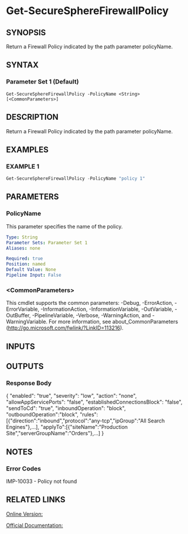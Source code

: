 ﻿# Get-SecureSphereFirewallPolicy

## SYNOPSIS
Return a Firewall Policy indicated by the path parameter policyName.

## SYNTAX

### Parameter Set 1 (Default)
```
Get-SecureSphereFirewallPolicy -PolicyName <String> [<CommonParameters>]
```

## DESCRIPTION
Return a Firewall Policy indicated by the path parameter policyName.

## EXAMPLES

### EXAMPLE 1

```powershell
Get-SecureSphereFirewallPolicy -PolicyName "policy 1"
```

## PARAMETERS

### PolicyName
This parameter specifies the name of the policy.

```yaml
Type: String
Parameter Sets: Parameter Set 1
Aliases: none

Required: true
Position: named
Default Value: None
Pipeline Input: False
```

### \<CommonParameters\>
This cmdlet supports the common parameters: -Debug, -ErrorAction, -ErrorVariable, -InformationAction, -InformationVariable, -OutVariable, -OutBuffer, -PipelineVariable, -Verbose, -WarningAction, and -WarningVariable. For more information, see about_CommonParameters (http://go.microsoft.com/fwlink/?LinkID=113216).

## INPUTS

## OUTPUTS

### Response Body
{
"enabled": "true",
"severity": "low",
"action": "none",
"allowAppServicePorts": "false",
"establishedConnectionsBlock": "false",
"sendToCd": "true",
"inboundOperation": "block",
"outboundOperation":"block",
"rules":[{"direction":"inbound","protocol":"any-tcp","ipGroup":"All Search Engines"},…],
"applyTo":[{"siteName":"Production Site","serverGroupName":"Orders"},…]
}

## NOTES

### Error Codes
IMP-10033 - Policy not found

## RELATED LINKS

[Online Version:](https://github.com/akshinmustafayev/Documentation/MD)

[Official Documentation:](https://docs.imperva.com/bundle/v13.6-api-reference-guide/page/61897.htm)



